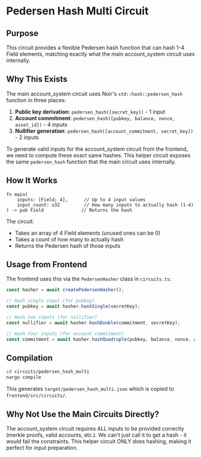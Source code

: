 # Pedersen Hash Multi Circuit

## Purpose

This circuit provides a flexible Pedersen hash function that can hash 1-4 Field elements, matching exactly what the main account_system circuit uses internally.

## Why This Exists

The main account_system circuit uses Noir's `std::hash::pedersen_hash` function in three places:

1. **Public key derivation**: `pedersen_hash([secret_key])` - 1 input
2. **Account commitment**: `pedersen_hash([pubkey, balance, nonce, asset_id])` - 4 inputs  
3. **Nullifier generation**: `pedersen_hash([account_commitment, secret_key])` - 2 inputs

To generate valid inputs for the account_system circuit from the frontend, we need to compute these exact same hashes. This helper circuit exposes the same `pedersen_hash` function that the main circuit uses internally.

## How It Works

```noir
fn main(
    inputs: [Field; 4],      // Up to 4 input values
    input_count: u32         // How many inputs to actually hash (1-4)
) -> pub Field              // Returns the hash
```

The circuit:
- Takes an array of 4 Field elements (unused ones can be 0)
- Takes a count of how many to actually hash
- Returns the Pedersen hash of those inputs

## Usage from Frontend

The frontend uses this via the `PedersenHasher` class in `circuits.ts`:

```typescript
const hasher = await createPedersenHasher();

// Hash single input (for pubkey)
const pubkey = await hasher.hashSingle(secretKey);

// Hash two inputs (for nullifier)
const nullifier = await hasher.hashDouble(commitment, secretKey);

// Hash four inputs (for account commitment)
const commitment = await hasher.hashQuadruple(pubkey, balance, nonce, assetId);
```

## Compilation

```bash
cd circuits/pedersen_hash_multi
nargo compile
```

This generates `target/pedersen_hash_multi.json` which is copied to `frontend/src/circuits/`.

## Why Not Use the Main Circuits Directly?

The account_system circuit requires ALL inputs to be provided correctly (merkle proofs, valid accounts, etc.). We can't just call it to get a hash - it would fail the constraints. This helper circuit ONLY does hashing, making it perfect for input preparation.